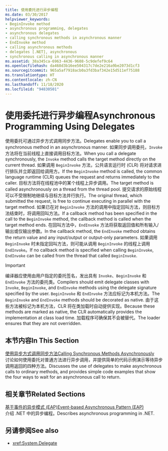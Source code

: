 ```yaml
---
title: 使用委托进行异步编程
ms.date: 03/30/2017
helpviewer_keywords:
- BeginInvoke method
- asynchronous programming, delegates
- asynchronous delegates
- calling synchronous methods in asynchronous manner
- EndInvoke method
- calling asynchronous methods
- delegates [.NET], asynchronous
- synchronous calling in asynchronous manner
ms.assetid: 38a345ca-6963-4436-9608-5c9defef9c64
ms.openlocfilehash: da468d3b16ee504317c7de2e216a9be2073d1cf3
ms.sourcegitcommit: 965a5af7918acb0a3fd3baf342e15d511ef75188
ms.translationtype: HT
ms.contentlocale: zh-CN
ms.lasthandoff: 11/18/2020
ms.locfileid: "94830501"
---
```

# <a name="asynchronous-programming-using-delegates"></a><span data-ttu-id="f87a2-102">使用委托进行异步编程</span><span class="sxs-lookup"><span data-stu-id="f87a2-102">Asynchronous Programming Using Delegates</span></span>

<span data-ttu-id="f87a2-103">使用委托可通过异步方式调用同步方法。</span><span class="sxs-lookup"><span data-stu-id="f87a2-103">Delegates enable you to call a synchronous method in an asynchronous manner.</span></span> <span data-ttu-id="f87a2-104">如果同步调用委托，`Invoke` 方法将在当前线程上直接调用目标方法。</span><span class="sxs-lookup"><span data-stu-id="f87a2-104">When you call a delegate synchronously, the `Invoke` method calls the target method directly on the current thread.</span></span> <span data-ttu-id="f87a2-105">如果调用 `BeginInvoke` 方法，公共语言运行时 (CLR) 将对请求进行排队并立即返回给调用方。</span><span class="sxs-lookup"><span data-stu-id="f87a2-105">If the `BeginInvoke` method is called, the common language runtime (CLR) queues the request and returns immediately to the caller.</span></span> <span data-ttu-id="f87a2-106">目标方法将在线程池中的某个线程上异步调用。</span><span class="sxs-lookup"><span data-stu-id="f87a2-106">The target method is called asynchronously on a thread from the thread pool.</span></span> <span data-ttu-id="f87a2-107">提交请求的原始线程可以不受限制地继续与目标方法并行执行。</span><span class="sxs-lookup"><span data-stu-id="f87a2-107">The original thread, which submitted the request, is free to continue executing in parallel with the target method.</span></span> <span data-ttu-id="f87a2-108">如果已在对 `BeginInvoke` 方法的调用中指定回叫方法，则目标方法结束时，将调用回叫方法。</span><span class="sxs-lookup"><span data-stu-id="f87a2-108">If a callback method has been specified in the call to the `BeginInvoke` method, the callback method is called when the target method ends.</span></span> <span data-ttu-id="f87a2-109">在回叫方法中，`EndInvoke` 方法将获取返回值和所有输入/输出或仅输出参数。</span><span class="sxs-lookup"><span data-stu-id="f87a2-109">In the callback method, the `EndInvoke` method obtains the return value and any input/output or output-only parameters.</span></span> <span data-ttu-id="f87a2-110">如果调用 `BeginInvoke` 时未指定回叫方法，则可能从调用 `BeginInvoke` 的线程上调用 `EndInvoke`。</span><span class="sxs-lookup"><span data-stu-id="f87a2-110">If no callback method is specified when calling `BeginInvoke`, `EndInvoke` can be called from the thread that called `BeginInvoke`.</span></span>  
  
> [!IMPORTANT]
> <span data-ttu-id="f87a2-111">编译器应使用由用户指定的委托签名，发出具有 `Invoke`、`BeginInvoke` 和 `EndInvoke` 方法的委托类。</span><span class="sxs-lookup"><span data-stu-id="f87a2-111">Compilers should emit delegate classes with `Invoke`, `BeginInvoke`, and `EndInvoke` methods using the delegate signature specified by the user.</span></span> <span data-ttu-id="f87a2-112">`BeginInvoke` 和 `EndInvoke` 方法应标记为本机方法。</span><span class="sxs-lookup"><span data-stu-id="f87a2-112">The `BeginInvoke` and `EndInvoke` methods should be decorated as native.</span></span> <span data-ttu-id="f87a2-113">由于这些方法被标记为本机方法，CLR 将在类加载时自动提供实现。</span><span class="sxs-lookup"><span data-stu-id="f87a2-113">Because these methods are marked as native, the CLR automatically provides the implementation at class load time.</span></span> <span data-ttu-id="f87a2-114">加载程序可确保其不会被替代。</span><span class="sxs-lookup"><span data-stu-id="f87a2-114">The loader ensures that they are not overridden.</span></span>  
  
## <a name="in-this-section"></a><span data-ttu-id="f87a2-115">本节内容</span><span class="sxs-lookup"><span data-stu-id="f87a2-115">In This Section</span></span>  
 [<span data-ttu-id="f87a2-116">使用异步方式调用同步方法</span><span class="sxs-lookup"><span data-stu-id="f87a2-116">Calling Synchronous Methods Asynchronously</span></span>](calling-synchronous-methods-asynchronously.md)  
 <span data-ttu-id="f87a2-117">讨论如何使用委托对普通方法进行异步调用，并提供简单的代码示例演示等待异步调用返回的四种方法。</span><span class="sxs-lookup"><span data-stu-id="f87a2-117">Discusses the use of delegates to make asynchronous calls to ordinary methods, and provides simple code examples that show the four ways to wait for an asynchronous call to return.</span></span>  
  
## <a name="related-sections"></a><span data-ttu-id="f87a2-118">相关章节</span><span class="sxs-lookup"><span data-stu-id="f87a2-118">Related Sections</span></span>  
 [<span data-ttu-id="f87a2-119">基于事件的异步模式 (EAP)</span><span class="sxs-lookup"><span data-stu-id="f87a2-119">Event-based Asynchronous Pattern (EAP)</span></span>](event-based-asynchronous-pattern-eap.md)  
 <span data-ttu-id="f87a2-120">介绍 .NET 中的异步编程。</span><span class="sxs-lookup"><span data-stu-id="f87a2-120">Describes asynchronous programming in .NET.</span></span>  
  
## <a name="see-also"></a><span data-ttu-id="f87a2-121">另请参阅</span><span class="sxs-lookup"><span data-stu-id="f87a2-121">See also</span></span>

- <xref:System.Delegate>
